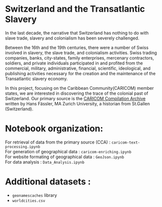 # Switzerland and the Transatlantic Slavery

In the last decade, the narrative that Switzerland has nothing to do with slave trade, slavery and colonialism has been severely challenged.

Between the 16th and the 19th centuries, there were a number of Swiss involved in slavery, the slave trade, and colonialism activities. Swiss trading companies, banks, city-states, family enterprises, mercenary contractors, soldiers, and private individuals participated in and profited from the commercial, military, administrative, financial, scientific, ideological, and publishing activities necessary for the creation and the maintenance of the Transatlantic slavery economy. 

In this project, focusing on the Caribbean Community(CARICOM) member states, we are interested in discovering the trace of the colonial past of Switzerland.
Our primary source is the [CARICOM Compilation Archive](https://louverture.ch/cca/) written by Hans Fässler, MA Zurich University, a historian from St.Gallen (Switzerland).

 
# Notebook organization:

For retrieval of data from the primary source (CCA) :  `caricom-text-processing.ipynb`   
For generation of geographical data : `caricom-enriching.ipynb`   
For website formating of geographical data : `GeoJson.ipynb`  
For data analysis : `Data_Analysis.ipynb`  

# Additional datasets : 
 - `geonamescaches` library  
 - `worldcities.csv` 



